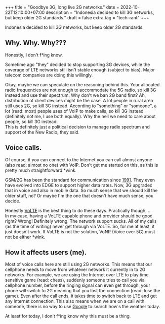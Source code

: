 +++
title = "Goodbye 3G, long live 2G networks."
date = 2022-10-22T12:10:00+07:00
description = "Indonesia decided to kill 3G networks, but keep older 2G standards."
draft = false
extra.tag = "tech-rant"
+++

Indonesia decided to kill 3G networks, but keep older 2G standards.

## Why. Why. Why???
Honestly, I don't f*ing know.

Sometime ago "they" decided to stop supporting 3G devices, while the coverage of LTE networks still isn't stable
enough (subject to bias). Major telecom companies are doing this willingly.

Okay, maybe we can speculate on the reasoning behind this. Your allocated radio frequencies are not enough to accommodate
the 5G radio, so kill 3G instead and use their spectrum. Why don't we ban 2G band first? Ah, distribution of
client devices might be the case. A lot people in rural area still uses 2G, so kill 3G instead. According to "something"
or "someone", a lot (read: most) people uses of VoIP to make calls, so kill 3G instead (definitely not me, I use both equally).
Why the hell we need to care about people, so kill 3G instead.  
This is definitely just a political decision to manage radio spectrum and support of the New Radio, they said.

## Voice calls.
Of course, if you can connect to the Internet you can call almost anyone (also read: almost no one) with VoIP.
Don't get me started on this, as this is pretty much straightforward *wink.

GSM/2G has been the standard for communication since [1991](https://en.wikipedia.org/w/index.php?title=2G&oldid=1114491643#cite_note-Radiolinja's_History-1).
They even have evolved into EDGE to support higher data rates. Now, 3G upgraded that in voice and also in mobile data.
So much sense that we should kill the older stuff, no? Or maybe I'm the one that doesn't have much sense, you decide.

Honestly [VoLTE](https://en.wikipedia.org/wiki/Voice_over_LTE) is the best thing to do these days. Practically though, ...  
In my case, having a VoLTE capable phone and provider should be good right? Wrong! Definitely wrong. The network support sucks.
All of my calls (as the time of writing) never get through via VoLTE. So, for me at least, it just doesn't work.
If VoLTE is not the solution, VoNR (Voice over 5G) must not be either *wink.

## How it affects users (me).

Most of voice calls here are still using 2G networks. This means that our cellphone needs to move from whatever network
it currently in to 2G networks. For example, we are using the Internet over LTE to play
time sensitive game (read: chess), suddenly someone tries to call you via cellphone number, before the ringing signal
can even get through, your phone will switch to 2G meaning that you lost the connection (read: lose the game). Even after
the call ends, it takes time to switch back to LTE and get any Internet connection. This also means when we are on a call
with someone, there is no way to use [Google](https://www.google.com/) to search how's the weather today.

At least for today, I don't f*ing know why this must be a thing.
